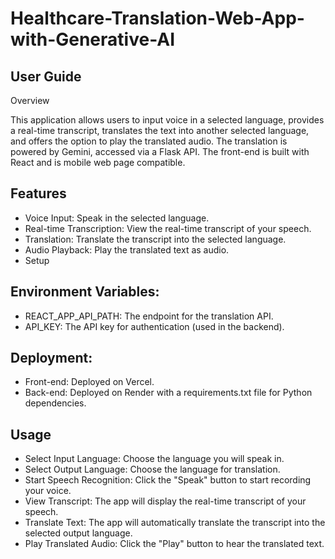 # Healthcare-Translation-Web-App-with-Generative-AI
## User Guide

Overview

This application allows users to input voice in a selected language, provides a real-time transcript, translates the text into another selected language, and offers the option to play the translated audio. The translation is powered by Gemini, accessed via a Flask API. The front-end is built with React and is mobile web page compatible.

## Features

- Voice Input: Speak in the selected language.
- Real-time Transcription: View the real-time transcript of your speech.
- Translation: Translate the transcript into the selected language.
- Audio Playback: Play the translated text as audio.
- Setup

## Environment Variables:

- REACT_APP_API_PATH: The endpoint for the translation API.
- API_KEY: The API key for authentication (used in the backend).

## Deployment:

- Front-end: Deployed on Vercel.
- Back-end: Deployed on Render with a requirements.txt file for Python dependencies.

## Usage
- Select Input Language: Choose the language you will speak in.
- Select Output Language: Choose the language for translation.
- Start Speech Recognition: Click the "Speak" button to start recording your voice.
- View Transcript: The app will display the real-time transcript of your speech.
- Translate Text: The app will automatically translate the transcript into the selected output language.
- Play Translated Audio: Click the "Play" button to hear the translated text.
